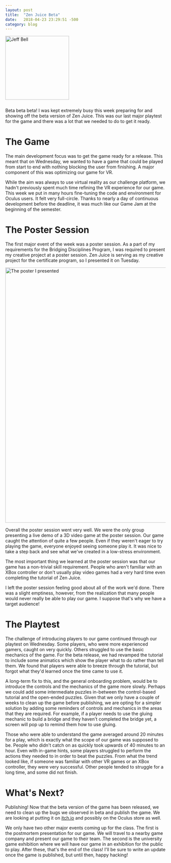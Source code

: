 ```yaml
---
layout: post
title:  "Zen Juice Beta"
date:   2018-04-23 23:29:51 -500
category: blog
---
```

<img src="{{ site.url }}/assets/jeff-web.jpg" 
     alt="Jeff Bell" 
     style="width: 200px; padding-bottom: 25px" />  
Beta beta beta! I was kept extremely busy this week preparing for and showing
off the beta version of Zen Juice. This was our last major playtest for the
game and there was a lot that we needed to do to get it ready.

# The Game

The main development focus was to get the game ready for a release. This meant
that on Wednesday, we wanted to have a game that could be played from start to
end with nothing blocking the user from finishing. A major component of this
was optimizing our game for VR.

While the aim was always to use virtual reality as our challenge platform, we
hadn't previously spent much time refining the VR experience for our game. This
week we put in many hours fine-tuning the code and environment for Oculus
users. It felt very full-circle. Thanks to nearly a day of continuous
development before the deadline, it was much like our Game Jam at the beginning
of the semester.

# The Poster Session

The first major event of the week was a poster session. As a part of my
requirements for the Bridging Disciplines Program, I was required to present
my creative project at a poster session. Zen Juice is serving as my creative
project for the certificate program, so I presented it on Tuesday.

<img src="{{ site.url }}/assets/zen-juice-poster.png"
     alt="The poster I presented"
     style="width: 800px; margin: 0 auto; display: block;" />

Overall the poster session went very well. We were the only group presenting a
live demo of a 3D video game at the poster session. Our game caught the
attention of quite a few people. Even if they weren't eager to try playing the
game, everyone enjoyed seeing someone play it. It was nice to take a step back
and see what we've created in a low-stress environment. 

The most important thing we learned at the poster session was that our game has
a non-trivial skill requirement. People who aren't familiar with an XBox
controller or don't usually play video games had a very hard time even
completing the tutorial of Zen Juice.

I left the poster session feeling good about all of the work we'd done. There
was a slight emptiness, however, from the realization that many people would
never really be able to play our game. I suppose that's why we have a target
audience!

# The Playtest

The challenge of introducing players to our game continued through our playtest
on Wednesday. Some players, who were more experienced gamers, caught on very
quickly. Others struggled to use the basic mechanics of the game. For the beta
release, we had revamped the tutorial to include some animatics which show the
player what to do rather than tell them. We found that players were able to
breeze through the tutorial, but forgot what they'd learned once the time came
to use it.

A long-term fix to this, and the general onboarding problem, would be to
introduce the controls and the mechanics of the game more slowly. Perhaps we
could add some intermediate puzzles in-between the control-based tutorial and
the open-ended puzzles. Given that we only have a couple of weeks to clean up
the game before publishing, we are opting for a simpler solution by adding some
reminders of controls and mechanics in the areas that they are required.  For
example, if a player needs to use the gluing mechanic to build a bridge and
they haven't completed the bridge yet, a screen will pop up to remind them how
to use gluing.

Those who were able to understand the game averaged around 20 minutes for a
play, which is exactly what the scope of our game was supposed to be. People
who didn't catch on as quickly took upwards of 40 minutes to an hour. Even with
in-game hints, some players struggled to perform the actions they needed to in
order to beat the puzzles. From what the trend looked like, if someone was
familiar with other VR games or an XBox controller, they were very successful.
Other people tended to struggle for a long time, and some did not finish.

# What's Next?

Publishing! Now that the beta version of the game has been released, we need
to clean up the bugs we observed in beta and publish the game. We are looking
at putting it on [itch.io](https://itch.io) and possibly on the Oculus store
as well.

We only have two other major events coming up for the class. The first is the
postmortem presentation for our game. We will travel to a nearby game company
and present our game to their team.  The second is the university game
exhibition where we will have our game in an exhibition for the public to play.
After these, that's the end of the class! I'll be sure to write an update once
the game is published, but until then, happy hacking!

